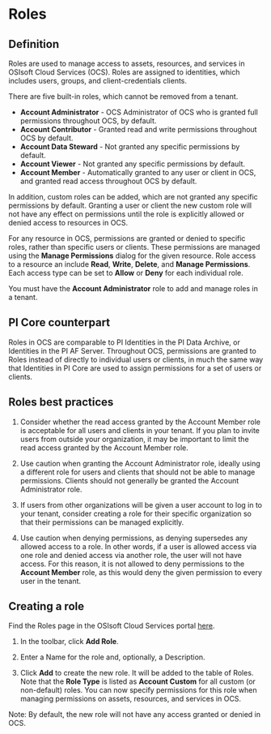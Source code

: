 # Roles

## Definition

Roles are used to manage access to assets, resources, and services in OSIsoft Cloud Services (OCS). Roles are assigned to identities, which includes users, groups, and client-credentials clients.

There are five built-in roles, which cannot be removed from a tenant.

- **Account Administrator** - OCS Administrator of OCS who is granted full permissions throughout OCS, by default.
- **Account Contributor** - Granted read and write permissions throughout OCS by default.
- **Account Data Steward** - Not granted any specific permissions by default.
- **Account Viewer** - Not granted any specific permissions by default.
- **Account Member** - Automatically granted to any user or client in OCS, and granted read access throughout OCS by default.

In addition, custom roles can be added, which are not granted any specific permissions by default. Granting a user or client the new custom role will not have any effect on permissions until the role is explicitly allowed or denied access to resources in OCS.

For any resource in OCS, permissions are granted or denied to specific roles, rather than specific users or clients. These permissions are managed using the **Manage Permissions** dialog for the given resource. Role access to a resource an include **Read**, **Write**, **Delete**, and **Manage Permissions**. Each access type can be set to **Allow** or **Deny** for each individual role.

You must have the **Account Administrator** role to add and manage roles in a tenant.

## PI Core counterpart

Roles in OCS are comparable to PI Identities in the PI Data Archive, or Identities in the PI AF Server. Throughout OCS, permissions are granted to Roles instead of directly to individual users or clients, in much the same way that Identities in PI Core are used to assign permissions for a set of users or clients.

## Roles best practices

1. Consider whether the read access granted by the Account Member role is acceptable for all users and clients in your tenant. If you plan to invite users from outside your organization, it may be important to limit the read access granted by the Account Member role.

1. Use caution when granting the Account Administrator role, ideally using a different role for users and clients that should not be able to manage permissions. Clients should not generally be granted the Account Administrator role.

1. If users from other organizations will be given a user account to log in to your tenant, consider creating a role for their specific organization so that their permissions can be managed explicitly.

1. Use caution when denying permissions, as denying supersedes any allowed access to a role. In other words, if a user is allowed access via one role and denied access via another role, the user will not have access. For this reason, it is not allowed to deny permissions to the **Account Member** role, as this would deny the given permission to every user in the tenant.

## Creating a role

Find the Roles page in the OSIsoft Cloud Services portal [here](https://cloud.osisoft.com/roles).

1. In the toolbar, click **Add Role**.

1. Enter a Name for the role and, optionally, a Description.

1. Click **Add** to create the new role. It will be added to the table of Roles. Note that the **Role Type** is listed as **Account Custom** for all custom (or non-default) roles. You can now specify permissions for this role when managing permissions on assets, resources, and services in OCS.

Note: By default, the new role will not have any access granted or denied in OCS.
